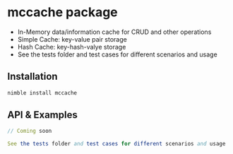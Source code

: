 # mccache package

- In-Memory data/information cache for CRUD and other operations
- Simple Cache: key-value pair storage
- Hash Cache: key-hash-valye storage
- See the tests folder and test cases for different scenarios and usage

## Installation

```sh
nimble install mccache
```

## API & Examples

```nim
// Coming soon

See the tests folder and test cases for different scenarios and usage

```
